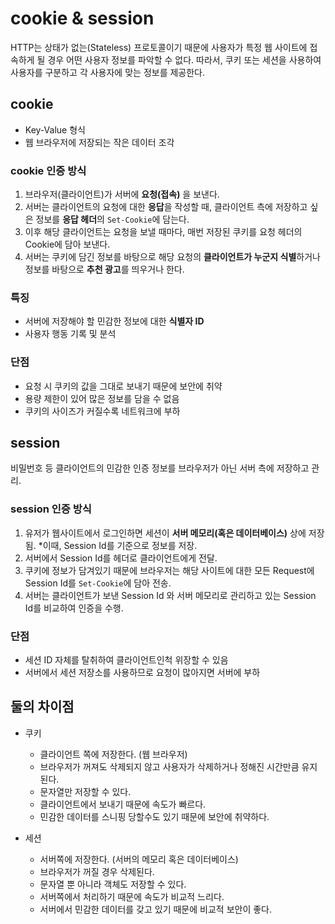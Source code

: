 # cookie & session
HTTP는 상태가 없는(Stateless) 프로토콜이기 때문에 사용자가 특정 웹 사이트에 접속하게 될 경우 어떤 사용자 정보를 파악할 수 없다. 따라서, 쿠키 또는 세션을 사용하여 사용자를 구분하고 각 사용자에 맞는 정보를 제공한다.

## cookie
-  Key-Value 형식
-  웹 브라우저에 저장되는 작은 데이터 조각

### cookie 인증 방식
1. 브라우저(클라이언트)가 서버에 **요청(접속)** 을 보낸다.
2. 서버는 클라이언트의 요청에 대한 **응답**을 작성할 때, 클라이언트 측에 저장하고 싶은 정보를 **응답 헤더**의 ```Set-Cookie```에 담는다.
3. 이후 해당 클라이언트는 요청을 보낼 때마다, 매번 저장된 쿠키를 요청 헤더의 Cookie에 담아 보낸다.
4. 서버는 쿠키에 담긴 정보를 바탕으로 해당 요청의 **클라이언트가 누군지 식별**하거나 정보를 바탕으로 **추천 광고**를 띄우거나 한다.

### 특징
- 서버에 저장해야 할 민감한 정보에 대한 **식별자 ID**
- 사용자 행동 기록 및 분석

### 단점
- 요청 시 쿠키의 값을 그대로 보내기 때문에 보안에 취약
- 용량 제한이 있어 많은 정보를 담을 수 없음
- 쿠키의 사이즈가 커질수록 네트워크에 부하

## session
비밀번호 등 클라이언트의 민감한 인증 정보를 브라우저가 아닌 서버 측에 저장하고 관리.

### session 인증 방식
1. 유저가 웹사이트에서 로그인하면 세션이 **서버 메모리(혹은 데이터베이스)** 상에 저장됨. *이때, Session Id를 기준으로 정보를 저장.
2. 서버에서 Session Id를 헤더로 클라이언트에게 전달.
3. 쿠키에 정보가 담겨있기 때문에 브라우저는 해당 사이트에 대한 모든 Request에 Session Id를 ```Set-Cookie```에 담아 전송.
4. 서버는 클라이언트가 보낸 Session Id 와 서버 메모리로 관리하고 있는 Session Id를 비교하여 인증을 수행.

### 단점
- 세션 ID 자체를 탈취하여 클라이언트인척 위장할 수 있음
- 서버에서 세션 저장소를 사용하므로 요청이 많아지면 서버에 부하

## 둘의 차이점
- 쿠키
  - 클라이언트 쪽에 저장한다. (웹 브라우저)
  - 브라우저가 꺼져도 삭제되지 않고 사용자가 삭제하거나 정해진 시간만큼 유지된다.
  - 문자열만 저장할 수 있다.
  - 클라이언트에서 보내기 때문에 속도가 빠르다.
  - 민감한 데이터를 스니핑 당할수도 있기 때문에 보안에 취약하다.
  
- 세션
  - 서버쪽에 저장한다. (서버의 메모리 혹은 데이터베이스)
  - 브라우저가 꺼질 경우 삭제된다.
  - 문자열 뿐 아니라 객체도 저장할 수 있다.
  - 서버쪽에서 처리하기 때문에 속도가 비교적 느리다.
  - 서버에서 민감한 데이터를 갖고 있기 때문에 비교적 보안이 좋다.

